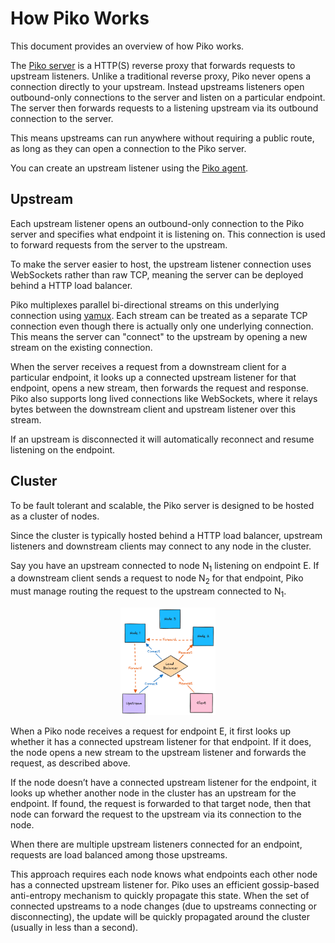 # How Piko Works

This document provides an overview of how Piko works.

The [Piko server](./server/server.md) is a HTTP(S) reverse proxy that forwards
requests to upstream listeners. Unlike a traditional reverse proxy, Piko never
opens a connection directly to your upstream. Instead upstreams listeners open
outbound-only connections to the server and listen on a particular endpoint.
The server then forwards requests to a listening upstream via its outbound
connection to the server.

This means upstreams can run anywhere without requiring a public route, as long
as they can open a connection to the Piko server.

You can create an upstream listener using the [Piko agent](./agent/agent.md).

## Upstream

Each upstream listener opens an outbound-only connection to the Piko server and
specifies what endpoint it is listening on. This connection is used to forward
requests from the server to the upstream.

To make the server easier to host, the upstream listener connection uses
WebSockets rather than raw TCP, meaning the server can be deployed behind a
HTTP load balancer.

Piko multiplexes parallel bi-directional streams on this underlying connection
using [yamux](https://github.com/hashicorp/yamux). Each stream can be treated
as a separate TCP connection even though there is actually only one underlying
connection. This means the server can "connect" to the upstream by opening a
new stream on the existing connection.

When the server receives a request from a downstream client for a particular
endpoint, it looks up a connected upstream listener for that endpoint, opens a
new stream, then forwards the request and response. Piko also supports long
lived connections like WebSockets, where it relays bytes between the downstream
client and upstream listener over this stream.

If an upstream is disconnected it will automatically reconnect and resume
listening on the endpoint.

## Cluster

To be fault tolerant and scalable, the Piko server is designed to be hosted as
a cluster of nodes.

Since the cluster is typically hosted behind a HTTP load balancer, upstream
listeners and downstream clients may connect to any node in the cluster.

Say you have an upstream connected to node N<sub>1</sub> listening on endpoint
E. If a downstream client sends a request to node N<sub>2</sub> for that
endpoint, Piko must manage routing the request to the upstream connected to
N<sub>1</sub>.

<p align="center">
  <img src="../assets/images/routing.png" alt="overview" width="30%"/>
</p>

When a Piko node receives a request for endpoint E, it first looks up whether
it has a connected upstream listener for that endpoint. If it does, the node
opens a new stream to the upstream listener and forwards the request, as
described above.

If the node doesn’t have a connected upstream listener for the endpoint, it
looks up whether another node in the cluster has an upstream for the endpoint.
If found, the request is forwarded to that target node, then that node can
forward the request to the upstream via its connection to the node.

When there are multiple upstream listeners connected for an endpoint, requests
are load balanced among those upstreams.

This approach requires each node knows what endpoints each other node has a
connected upstream listener for. Piko uses an efficient gossip-based
anti-entropy mechanism to quickly propagate this state. When the set of
connected upstreams to a node changes (due to upstreams connecting or
disconnecting), the update will be quickly propagated around the cluster
(usually in less than a second).
